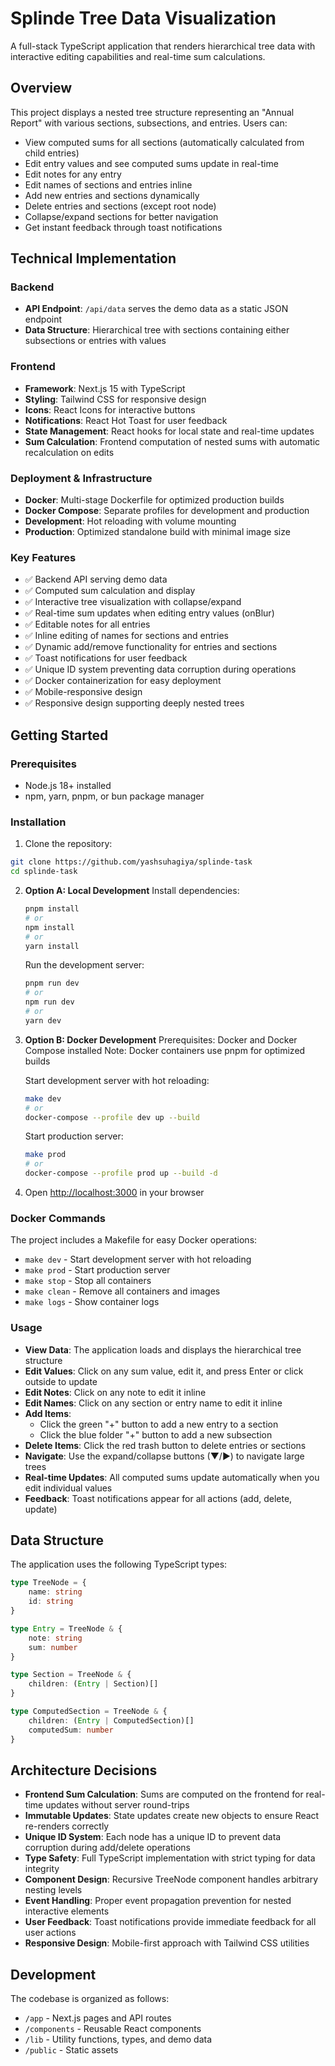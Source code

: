 # Splinde Tree Data Visualization

A full-stack TypeScript application that renders hierarchical tree data with interactive editing capabilities and real-time sum calculations.

## Overview

This project displays a nested tree structure representing an "Annual Report" with various sections, subsections, and entries. Users can:
- View computed sums for all sections (automatically calculated from child entries)
- Edit entry values and see computed sums update in real-time
- Edit notes for any entry
- Edit names of sections and entries inline
- Add new entries and sections dynamically
- Delete entries and sections (except root node)
- Collapse/expand sections for better navigation
- Get instant feedback through toast notifications

## Technical Implementation

### Backend
- **API Endpoint**: `/api/data` serves the demo data as a static JSON endpoint
- **Data Structure**: Hierarchical tree with sections containing either subsections or entries with values

### Frontend
- **Framework**: Next.js 15 with TypeScript
- **Styling**: Tailwind CSS for responsive design
- **Icons**: React Icons for interactive buttons
- **Notifications**: React Hot Toast for user feedback
- **State Management**: React hooks for local state and real-time updates
- **Sum Calculation**: Frontend computation of nested sums with automatic recalculation on edits

### Deployment & Infrastructure
- **Docker**: Multi-stage Dockerfile for optimized production builds
- **Docker Compose**: Separate profiles for development and production
- **Development**: Hot reloading with volume mounting
- **Production**: Optimized standalone build with minimal image size

### Key Features
- ✅ Backend API serving demo data
- ✅ Computed sum calculation and display
- ✅ Interactive tree visualization with collapse/expand
- ✅ Real-time sum updates when editing entry values (onBlur)
- ✅ Editable notes for all entries
- ✅ Inline editing of names for sections and entries
- ✅ Dynamic add/remove functionality for entries and sections
- ✅ Toast notifications for user feedback
- ✅ Unique ID system preventing data corruption during operations
- ✅ Docker containerization for easy deployment
- ✅ Mobile-responsive design
- ✅ Responsive design supporting deeply nested trees

## Getting Started

### Prerequisites
- Node.js 18+ installed
- npm, yarn, pnpm, or bun package manager

### Installation

1. Clone the repository:
```bash
git clone https://github.com/yashsuhagiya/splinde-task
cd splinde-task
```

2. **Option A: Local Development**
   Install dependencies:
   ```bash
   pnpm install
   # or
   npm install
   # or
   yarn install
   ```

   Run the development server:
   ```bash
   pnpm run dev
   # or
   npm run dev
   # or
   yarn dev
   ```

3. **Option B: Docker Development** 
   Prerequisites: Docker and Docker Compose installed
   Note: Docker containers use pnpm for optimized builds
   
   Start development server with hot reloading:
   ```bash
   make dev
   # or
   docker-compose --profile dev up --build
   ```

   Start production server:
   ```bash
   make prod
   # or
   docker-compose --profile prod up --build -d
   ```

4. Open [http://localhost:3000](http://localhost:3000) in your browser

### Docker Commands

The project includes a Makefile for easy Docker operations:
- `make dev` - Start development server with hot reloading
- `make prod` - Start production server  
- `make stop` - Stop all containers
- `make clean` - Remove all containers and images
- `make logs` - Show container logs

### Usage

- **View Data**: The application loads and displays the hierarchical tree structure
- **Edit Values**: Click on any sum value, edit it, and press Enter or click outside to update
- **Edit Notes**: Click on any note to edit it inline
- **Edit Names**: Click on any section or entry name to edit it inline
- **Add Items**: 
  - Click the green "+" button to add a new entry to a section
  - Click the blue folder "+" button to add a new subsection
- **Delete Items**: Click the red trash button to delete entries or sections
- **Navigate**: Use the expand/collapse buttons (▼/▶) to navigate large trees
- **Real-time Updates**: All computed sums update automatically when you edit individual values
- **Feedback**: Toast notifications appear for all actions (add, delete, update)

## Data Structure

The application uses the following TypeScript types:

```typescript
type TreeNode = { 
    name: string
    id: string
}

type Entry = TreeNode & {
    note: string
    sum: number
}

type Section = TreeNode & {
    children: (Entry | Section)[]
}

type ComputedSection = TreeNode & {
    children: (Entry | ComputedSection)[]
    computedSum: number
}
```

## Architecture Decisions

- **Frontend Sum Calculation**: Sums are computed on the frontend for real-time updates without server round-trips
- **Immutable Updates**: State updates create new objects to ensure React re-renders correctly
- **Unique ID System**: Each node has a unique ID to prevent data corruption during add/delete operations
- **Type Safety**: Full TypeScript implementation with strict typing for data integrity
- **Component Design**: Recursive TreeNode component handles arbitrary nesting levels
- **Event Handling**: Proper event propagation prevention for nested interactive elements
- **User Feedback**: Toast notifications provide immediate feedback for all user actions
- **Responsive Design**: Mobile-first approach with Tailwind CSS utilities

## Development

The codebase is organized as follows:
- `/app` - Next.js pages and API routes
- `/components` - Reusable React components
- `/lib` - Utility functions, types, and demo data
- `/public` - Static assets
